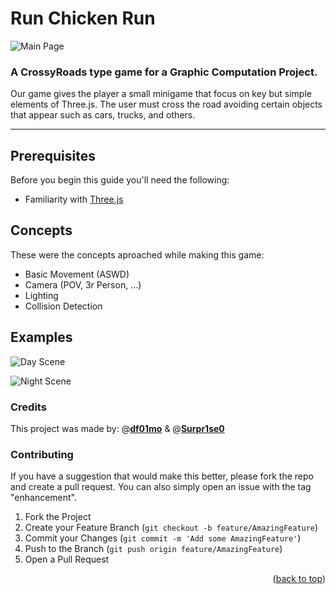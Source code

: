 
# Run Chicken Run 

![Main Page](https://github.com/Surpr1se0/RunChickenRun/assets/86316775/43284309-e879-41e7-ab95-baf74f540ead "Main Page")

### A CrossyRoads type game for a Graphic Computation Project.

Our game gives the player a small minigame that focus on key but simple elements of Three.js. The user must cross the road avoiding certain objects that appear such as cars, trucks, and others. 

---
## Prerequisites

Before you begin this guide you'll need the following:

- Familiarity with [Three.js](https://threejs.org/)


## Concepts
These were the concepts aproached while making this game: 

- Basic Movement (ASWD)
- Camera (POV, 3r Person, ...)
- Lighting 
- Collision Detection

## Examples
![Day Scene](https://github.com/Surpr1se0/RunChickenRun/assets/86316775/805b38a5-bffe-4cf7-b679-e1d429ff78a4 "Day Scene")

![Night Scene](https://github.com/Surpr1se0/RunChickenRun/assets/86316775/de5af6fd-a3e9-4597-b0bc-b6630a63084e "Night Scene")

### Credits
This project was made by: 
@[**df01mo**](https://github.com/df01mo)
& @[**Surpr1se0**](https://github.com/Surpr1se0)

### Contributing

If you have a suggestion that would make this better, please fork the repo and create a pull request. You can also simply open an issue with the tag "enhancement".

1. Fork the Project
2. Create your Feature Branch (`git checkout -b feature/AmazingFeature`)
3. Commit your Changes (`git commit -m 'Add some AmazingFeature'`)
4. Push to the Branch (`git push origin feature/AmazingFeature`)
5. Open a Pull Request

<p align="right">(<a href="#top">back to top</a>)</p>
